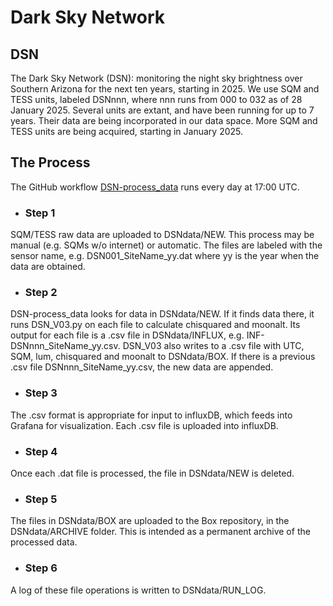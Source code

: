 # Dark Sky Network
## DSN
The Dark Sky Network (DSN): monitoring the night sky brightness over Southern Arizona 
for the next ten years, starting in 2025. We use SQM and TESS units, labeled DSNnnn,
where nnn runs from 000 to 032 as of 28 January 2025. Several units are extant, and have
been running for up to 7 years. Their data are being incorporated in our data space. More 
SQM and TESS units are being acquired, starting in January 2025.
## The Process
The GitHub workflow [DSN-process_data](https://github.com/soazcomms/soazcomms.github.io/.github/workflows/DSN-process_data.V02.yml) runs every day at 17:00 UTC. 
- ### Step 1
SQM/TESS raw data are uploaded to DSNdata/NEW. This process may be manual
(e.g. SQMs w/o internet) or automatic. The files are labeled with the sensor
name, e.g. DSN001_SiteName_yy.dat where yy is the year when the data are obtained.
* ### Step 2
DSN-process_data looks for data in DSNdata/NEW. If it finds data there, 
it runs DSN_V03.py on each file to calculate chisquared and moonalt. 
Its output for each file is a .csv file in DSNdata/INFLUX, e.g. 
INF-DSNnnn_SiteName_yy.csv. DSN_V03 also writes to a .csv file with UTC, SQM, lum, 
chisquared and moonalt to DSNdata/BOX. If there is a previous .csv
file DSNnnn_SiteName_yy.csv, the new data are appended.
* ### Step 3
The .csv format is appropriate for input to influxDB, which 
feeds into Grafana for visualization. Each .csv file is uploaded into
influxDB. 
* ### Step 4
Once each .dat file is processed, the file in DSNdata/NEW is deleted. 
* ### Step 5
The files in DSNdata/BOX are uploaded to the Box repository, in the DSNdata/ARCHIVE
folder. This is intended as a permanent archive of the processed data.
+ ### Step 6
A log of these file operations is written to DSNdata/RUN_LOG.
